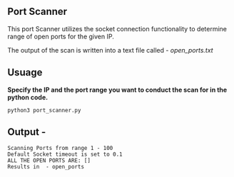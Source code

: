 ## Port Scanner 

This port Scanner utilizes the socket connection functionality to determine range of open ports for the given IP.

The output of the scan is written into a text file called - *open_ports.txt*

## Usuage 

**Specify the IP and the port range you want to conduct the scan for in the python code.**

```
python3 port_scanner.py
```

## Output - 

```
Scanning Ports from range 1 - 100
Default Socket timeout is set to 0.1
ALL THE OPEN PORTS ARE: []
Results in  - open_ports
```